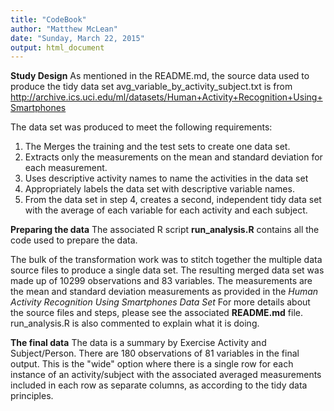 ```yaml
---
title: "CodeBook"
author: "Matthew McLean"
date: "Sunday, March 22, 2015"
output: html_document
---
```


**Study Design**
As mentioned in the README.md, the source data used to produce the tidy data set avg_variable_by_activity_subject.txt is from http://archive.ics.uci.edu/ml/datasets/Human+Activity+Recognition+Using+Smartphones 

The data set was produced to meet the following requirements:

1. The Merges the training and the test sets to create one data set.
2. Extracts only the measurements on the mean and standard deviation for each measurement. 
3. Uses descriptive activity names to name the activities in the data set
4. Appropriately labels the data set with descriptive variable names. 
5. From the data set in step 4, creates a second, independent tidy data set with the average of each variable for each activity and each subject.

**Preparing the data**
The associated R script **run_analysis.R** contains all the code used to prepare the data.

The bulk of the transformation work was to stitch together the multiple data source files to produce a single data set.
The resulting merged data set was made up of 10299 observations and 83 variables.
The measurements are the mean and standard deviation measurements as provided in the *Human Activity Recognition Using Smartphones Data Set*
For more details about the source files and steps, please see the associated **README.md** file.
run_analysis.R is also commented to explain what it is doing.


**The final data**
The data is a summary by Exercise Activity and Subject/Person.
There are 180 observations of 81 variables in the final output. This is the "wide" option where there is a single row for each instance of an activity/subject with the associated averaged measurements included in each row as separate columns, as according to the tidy data principles.

